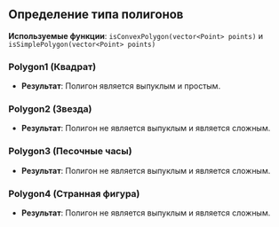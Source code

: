 ## Определение типа полигонов

**Используемые функции**: `isConvexPolygon(vector<Point> points)` и `isSimplePolygon(vector<Point> points)`

### Polygon1 (Квадрат)
- **Результат**: Полигон является выпуклым и простым.

### Polygon2 (Звезда)
- **Результат**: Полигон не является выпуклым и является сложным.

### Polygon3 (Песочные часы)
- **Результат**: Полигон не является выпуклым и является сложным.

### Polygon4 (Странная фигура)
- **Результат**: Полигон не является выпуклым и является сложным.
